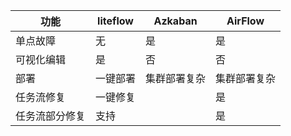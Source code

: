 功能 | liteflow| Azkaban  | AirFlow
-------| ------------- | ---------- |-----
 单点故障|无| 是|是
 可视化编辑|是| 否|否
 部署|一键部署| 集群部署复杂|集群部署复杂
 任务流修复|一键修复|  |是
 任务流部分修复|支持|  |是